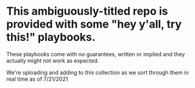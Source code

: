 # This ambiguously-titled repo is provided with some "hey y'all, try this!" playbooks.

These playbooks come with no guarantees, written or implied and they actually might not work as expected.

We're uploading and adding to this collection as we sort through them in real time as of 7/21/2021
